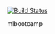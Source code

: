   [![Build Status](http://104.211.32.142:8080/buildStatus/icon?job=SimpleBuild)](http://104.211.32.142:8080/job/SimpleBuild/)

  mlbootcamp
